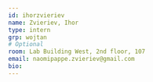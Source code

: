 ```yaml
---
id: ihorzvieriev
name: Zvieriev, Ihor
type: intern
grp: wojtan
# Optional
room: Lab Building West, 2nd floor, 107
email: naomipappe.zvieriev@gmail.com
bio: 
---
```

